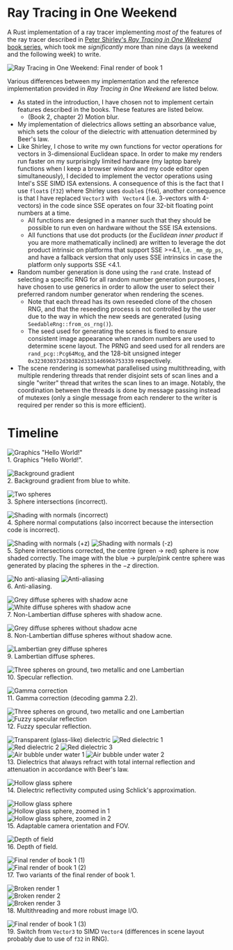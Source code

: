 # Ray Tracing in One Weekend

A Rust implementation of a ray tracer implementing *most of* the features of the ray tracer described in [Peter Shirley's *Ray Tracing in One Weekend* book series](https://raytracing.github.io/), which took me *significantly* more than nine days (a weekend and the following week) to write.

![Ray Tracing in One Weekend: Final render of book 1](/assets/28.jpeg)

Various differences between my implementation and the reference implementation provided in *Ray Tracing in One Weekend* are listed below.
- As stated in the introduction, I have chosen not to implement certain features described in the books. These features are listed below.
    - (Book 2, chapter 2) Motion blur.
- My implementation of dielectrics allows setting an absorbance value, which sets the colour of the dielectric with attenuation determined by Beer's law.
- Like Shirley, I chose to write my own functions for vector operations for vectors in 3-dimensional Euclidean space. In order to make my renders run faster on my surprisingly limited hardware (my laptop barely functions when I keep a browser window and my code editor open simultaneously), I decided to implement the vector operations using Intel's SSE SIMD ISA extensions. A consequence of this is the fact that I use `float`s (`f32`) where Shirley uses `double`s (`f64`), another consequence is that I have replaced `Vector3` with ` Vector4` (i.e. 3-vectors with 4-vectors) in the code since SSE operates on four 32-bit floating point numbers at a time.
    - All functions are designed in a manner such that they should be possible to run even on hardware without the SSE ISA extensions.
    - All functions that use dot products (or the *Euclidean inner product* if you are more mathematically inclined) are written to leverage the dot product intrinsic on platforms that support SSE >=4.1, i.e. `_mm_dp_ps`, and have a fallback version that only uses SSE intrinsics in case the platform only supports SSE <4.1.
- Random number generation is done using the `rand` crate. Instead of selecting a specific RNG for all random number generation purposes, I have chosen to use generics in order to allow the user to select their preferred random number generator when rendering the scenes.
    - Note that each thread has its own reseeded clone of the chosen RNG, and that the reseeding process is not controlled by the user due to the way in which the new seeds are generated (using `SeedableRng::from_os_rng()`).
    - The seed used for generating the scenes is fixed to ensure consistent image appearance when random numbers are used to determine scene layout. The PRNG and seed used for all renders are `rand_pcg::Pcg64Mcg`, and the 128-bit unsigned integer `0x323030372d30382d33314d696b753339` respectively.
- The scene rendering is somewhat parallelised using multithreading, with multiple rendering threads that render disjoint sets of scan lines and a single "writer" thread that writes the scan lines to an image. Notably, the coordination between the threads is done by message passing instead of mutexes (only a single message from each renderer to the writer is required per render so this is more efficient).

# Timeline
![Graphics "Hello World!"](/assets/1.jpeg)<br>
1\. Graphics "Hello World!".

![Background gradient](/assets/2.jpeg)<br>
2\. Background gradient from blue to white.

![Two spheres](/assets/3.jpeg)<br>
3\. Sphere intersections (incorrect).

![Shading with normals (incorrect)](/assets/4.jpeg)<br>
4\. Sphere normal computations (also incorrect because the intersection code is incorrect).

![Shading with normals (+z)](/assets/5.jpeg)
![Shading with normals (-z)](/assets/6.jpeg)<br>
5\. Sphere intersections corrected, the centre (green -> red) sphere is now shaded correctly. The image with the blue -> purple/pink centre sphere was generated by placing the spheres in the $-z$ direction.

![No anti-aliasing](/assets/7.jpeg)
![Anti-aliasing](/assets/8.jpeg)<br>
6\. Anti-aliasing.

![Grey diffuse spheres with shadow acne](/assets/9.jpeg)
![White diffuse spheres with shadow acne](/assets/10.jpeg)<br>
7\. Non-Lambertian diffuse spheres with shadow acne.

![Grey diffuse spheres without shadow acne](/assets/11.jpeg)<br>
8\. Non-Lambertian diffuse spheres without shadow acne.

![Lambertian grey diffuse spheres](/assets/12.jpeg)<br>
9\. Lambertian diffuse spheres.

![Three spheres on ground, two metallic and one Lambertian](/assets/13.jpeg)<br>
10\. Specular reflection.

![Gamma correction](/assets/14.jpeg)<br>
11\. Gamma correction (decoding gamma 2.2).

![Three spheres on ground, two metallic and one Lambertian](/assets/15.jpeg)
![Fuzzy specular reflection](/assets/16.jpeg)<br>
12\. Fuzzy specular reflection.

![Transparent (glass-like) dielectric](/assets/17.jpeg)
![Red dielectric 1](/assets/18.jpeg)<br>
![Red dielectric 2](/assets/19.jpeg)
![Red dielectric 3](/assets/20.jpeg)<br>
![Air bubble under water 1](/assets/21.jpeg)
![Air bubble under water 2](/assets/22.jpeg)<br>
13\. Dielectrics that always refract with total internal reflection and attenuation in accordance with Beer's law.

![Hollow glass sphere](/assets/23.jpeg)<br>
14\. Dielectric reflectivity computed using Schlick's approximation.

![Hollow glass sphere](/assets/24.jpeg)<br>
![Hollow glass sphere, zoomed in 1](/assets/25.jpeg)<br>
![Hollow glass sphere, zoomed in 2](/assets/26.jpeg)<br>
15\. Adaptable camera orientation and FOV.

![Depth of field](/assets/27.jpeg)<br>
16\. Depth of field.

![Final render of book 1 (1)](/assets/28.jpeg)<br>
![Final render of book 1 (2)](/assets/29.jpeg)<br>
17\. Two variants of the final render of book 1.

![Broken render 1](/assets/30.jpeg)<br>
![Broken render 2](/assets/31.jpeg)<br>
![Broken render 3](/assets/32.jpeg)<br>
18\. Multithreading and more robust image I/O.

![Final render of book 1 (3)](/assets/33.jpeg)<br>
19\. Switch from `Vector3` to SIMD `Vector4` (differences in scene layout probably due to use of `f32` in RNG).